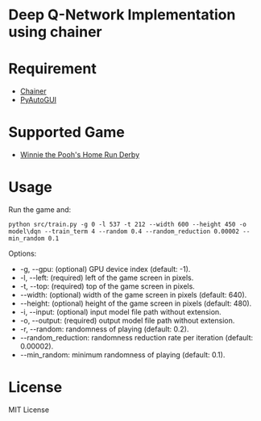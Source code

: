 # Deep Q-Network Implementation using chainer

# Requirement

* [Chainer](http://chainer.org/)
* [PyAutoGUI](https://pyautogui.readthedocs.org/en/latest/)

# Supported Game

* [Winnie the Pooh's Home Run Derby](http://games.kids.yahoo.co.jp/sports/013.html)

# Usage

Run the game and:

```
python src/train.py -g 0 -l 537 -t 212 --width 600 --height 450 -o model\dqn --train_term 4 --random 0.4 --random_reduction 0.00002 --min_random 0.1
```

Options:
* -g, --gpu: (optional) GPU device index (default: -1).
* -l, --left: (required) left of the game screen in pixels.
* -t, --top: (required) top of the game screen in pixels.
* --width: (optional) width of the game screen in pixels (default: 640).
* --height: (optional) height of the game screen in pixels (default: 480).
* -i, --input: (optional) input model file path without extension.
* -o, --output: (required) output model file path without extension.
* -r, --random: randomness of playing (default: 0.2).
* --random_reduction: randomness reduction rate per iteration (default: 0.00002).
* --min_random: minimum randomness of playing (default: 0.1).

# License

MIT License
